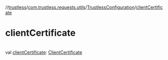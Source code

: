 //[trustless](../../../index.md)/[com.trustless.requests.utils](../index.md)/[TrustlessConfiguration](index.md)/[clientCertificate](client-certificate.md)

# clientCertificate

\
val [clientCertificate](client-certificate.md): [ClientCertificate](../../com.trustless.requests.utils.certificate/-client-certificate/index.md)
